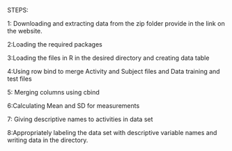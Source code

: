 STEPS:

1: Downloading and extracting data from the zip folder provide in the link on the website.

2:Loading the required packages 

3:Loading the files in R in the desired directory and creating data table

4:Using row bind to merge Activity and Subject files and Data training and test files

5: Merging columns using cbind

6:Calculating Mean and SD for measurements

7: Giving descriptive names to activities in data set

8:Appropriately labeling the data set with descriptive variable names and writing data in the directory.
